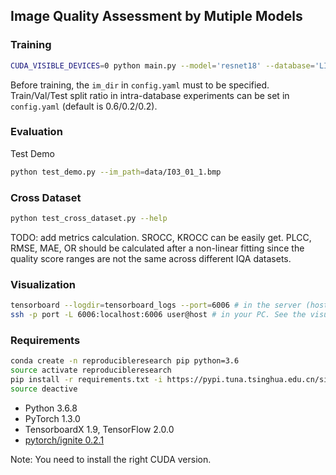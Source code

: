 ## Image Quality Assessment by Mutiple Models

### Training

```bash
CUDA_VISIBLE_DEVICES=0 python main.py --model='resnet18' --database='LIVE'
```

Before training, the `im_dir` in `config.yaml` must to be specified.
Train/Val/Test split ratio in intra-database experiments can be set in `config.yaml` (default is 0.6/0.2/0.2).

### Evaluation

Test Demo

```bash
python test_demo.py --im_path=data/I03_01_1.bmp
```

### Cross Dataset

```bash
python test_cross_dataset.py --help
```

TODO: add metrics calculation. SROCC, KROCC can be easily get. PLCC, RMSE, MAE, OR should be calculated after a non-linear fitting since the quality score ranges are not the same across different IQA datasets.

### Visualization

```bash
tensorboard --logdir=tensorboard_logs --port=6006 # in the server (host:port)
ssh -p port -L 6006:localhost:6006 user@host # in your PC. See the visualization in your PC
```

### Requirements

```bash
conda create -n reproducibleresearch pip python=3.6
source activate reproducibleresearch
pip install -r requirements.txt -i https://pypi.tuna.tsinghua.edu.cn/simple
source deactive
```

- Python 3.6.8
- PyTorch 1.3.0
- TensorboardX 1.9, TensorFlow 2.0.0
- [pytorch/ignite 0.2.1](https://github.com/pytorch/ignite)

Note: You need to install the right CUDA version.

